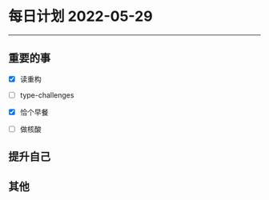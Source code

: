 #  每日计划 2022-05-29
---
## 重要的事
- [x]  读重构
- [ ]  type-challenges
- [x]  恰个早餐
- [ ] 做核酸



## 提升自己

  



## 其他








